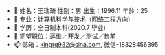 - 👋 姓名：王瑞琦     性别：男     出生：1996.11     年龄：25
- 👀 专业：计算机科学与技术（网络工程方向)
- 🌱 学历：全日制本科(2020.7 毕业)
- 💞️ 期望职位：运维／开发／测试／售前
- 📫 邮箱：kingrq932@sina.com, 微信-18328456395
